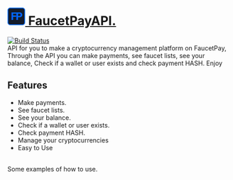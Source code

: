 # <a href="https://faucetpay.io/?r=4070094"><img src="/Pictures/faucetpay.png"> FaucetPayAPI.

[![Build Status](https://travis-ci.org/joemccann/dillinger.svg?branch=master)](https://github.com/Romulo-Meirelles) <br>
API for you to make a cryptocurrency management platform on FaucetPay, Through the API you can make payments, see faucet lists, see your balance, Check if a wallet or user exists and check payment HASH. Enjoy

## Features

- Make payments.
- See faucet lists.
- See your balance.
- Check if a wallet or user exists.
- Check payment HASH.
- Manage your cryptocurrencies
- Easy to Use


<br> Some examples of how to use.<br>
